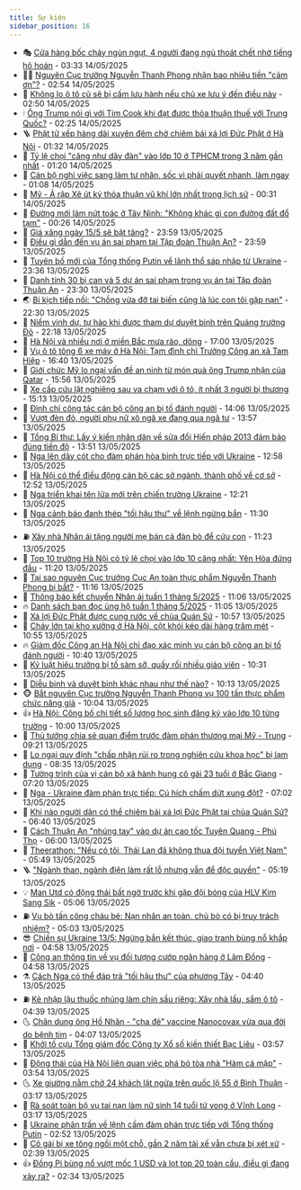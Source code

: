 ```yaml
---
title: Sự kiện
sidebar_position: 16
---
```


<!-- dantri-su-kien:START -->
- 🎭 [Cửa hàng bốc cháy ngùn ngụt, 4 người đang ngủ thoát chết nhờ tiếng hô hoán](https://dantri.com.vn/xa-hoi/cua-hang-boc-chay-ngun-ngut-4-nguoi-dang-ngu-thoat-chet-nho-tieng-ho-hoan-20250514100442123.htm) - 03:33 14/05/2025
- 👨‍🏫 [Nguyên Cục trưởng Nguyễn Thanh Phong nhận bao nhiêu tiền &quot;cảm ơn&quot;?](https://dantri.com.vn/phap-luat/nguyen-cuc-truong-nguyen-thanh-phong-nhan-bao-nhieu-tien-cam-on-20250514090745907.htm) - 02:54 14/05/2025
- 🌮 [Không lo ô tô cũ sẽ bị cấm lưu hành nếu chủ xe lưu ý đến điều này](https://dantri.com.vn/o-to-xe-may/khong-lo-o-to-cu-se-bi-cam-luu-hanh-neu-chu-xe-luu-y-den-dieu-nay-20250514090004023.htm) - 02:50 14/05/2025
- 🕯 [Ông Trump nói gì với Tim Cook khi đạt được thỏa thuận thuế với Trung Quốc?](https://dantri.com.vn/cong-nghe/ong-trump-noi-gi-voi-tim-cook-khi-dat-duoc-thoa-thuan-thue-voi-trung-quoc-20250514092126903.htm) - 02:25 14/05/2025
- 🪜 [Phật tử xếp hàng dài xuyên đêm chờ chiêm bái xá lợi Đức Phật ở Hà Nội](https://dantri.com.vn/xa-hoi/phat-tu-xep-hang-dai-xuyen-dem-cho-chiem-bai-xa-loi-duc-phat-o-ha-noi-20250514081012563.htm) - 01:32 14/05/2025
- 🐘 [Tỷ lệ chọi &quot;căng như dây đàn&quot; vào lớp 10 ở TPHCM trong 3 năm gần nhất](https://dantri.com.vn/giao-duc/ty-le-choi-cang-nhu-day-dan-vao-lop-10-o-tphcm-trong-3-nam-gan-nhat-20250514081000241.htm) - 01:20 14/05/2025
- 🤔 [Cán bộ nghỉ việc sang làm tư nhân, sốc vì phải quyết nhanh, làm ngay](https://dantri.com.vn/lao-dong-viec-lam/can-bo-nghi-viec-sang-lam-tu-nhan-soc-vi-phai-quyet-nhanh-lam-ngay-20250513165353090.htm) - 01:08 14/05/2025
- 🧠 [Mỹ - Ả rập Xê út ký thỏa thuận vũ khí lớn nhất trong lịch sử](https://dantri.com.vn/the-gioi/my-a-rap-xe-ut-ky-thoa-thuan-vu-khi-lon-nhat-trong-lich-su-20250514072748898.htm) - 00:31 14/05/2025
- 📝 [Đường mới làm nứt toác ở Tây Ninh: &quot;Không khác gì con đường đất đổ tạm&quot;](https://dantri.com.vn/ban-doc/duong-moi-lam-nut-toac-o-tay-ninh-khong-khac-gi-con-duong-dat-do-tam-20250514002809149.htm) - 00:26 14/05/2025
- 🦏 [Giá xăng ngày 15/5 sẽ bật tăng?](https://dantri.com.vn/kinh-doanh/gia-xang-ngay-155-se-bat-tang-20250514010013509.htm) - 23:59 13/05/2025
- 🥰 [Điều gì dẫn đến vụ án sai phạm tại Tập đoàn Thuận An?](https://dantri.com.vn/phap-luat/dieu-gi-dan-den-vu-an-sai-pham-tai-tap-doan-thuan-an-20250514000922409.htm) - 23:59 13/05/2025
- 🤗 [Tuyên bố mới của Tổng thống Putin về lãnh thổ sáp nhập từ Ukraine](https://dantri.com.vn/the-gioi/tuyen-bo-moi-cua-tong-thong-putin-ve-lanh-tho-sap-nhap-tu-ukraine-20250514063217685.htm) - 23:36 13/05/2025
- 🌈 [Danh tính 30 bị can và 5 dự án sai phạm trong vụ án tại Tập đoàn Thuận An](https://dantri.com.vn/phap-luat/danh-tinh-30-bi-can-va-5-du-an-sai-pham-trong-vu-an-tai-tap-doan-thuan-an-20250513231812827.htm) - 23:30 13/05/2025
- 🌏 [Bi kịch tiếp nối: &quot;Chồng vừa đỡ tai biến cũng là lúc con tôi gặp nạn&quot;](https://dantri.com.vn/tam-long-nhan-ai/bi-kich-tiep-noi-chong-vua-do-tai-bien-cung-la-luc-con-toi-gap-nan-20250512122949458.htm) - 22:30 13/05/2025
- 💄 [Niềm vinh dự, tự hào khi được tham dự duyệt binh trên Quảng trường Đỏ](https://dantri.com.vn/xa-hoi/niem-vinh-du-tu-hao-khi-duoc-tham-du-duyet-binh-tren-quang-truong-do-20250513140302520.htm) - 22:18 13/05/2025
- 👺 [Hà Nội và nhiều nơi ở miền Bắc mưa rào, dông](https://dantri.com.vn/xa-hoi/ha-noi-va-nhieu-noi-o-mien-bac-mua-rao-dong-20250513202336468.htm) - 17:00 13/05/2025
- 👹 [Vụ ô tô tông 6 xe máy ở Hà Nội: Tạm đình chỉ Trưởng Công an xã Tam Hiệp](https://dantri.com.vn/phap-luat/vu-o-to-tong-6-xe-may-o-ha-noi-tam-dinh-chi-truong-cong-an-xa-tam-hiep-20250513233542300.htm) - 16:40 13/05/2025
- 🌊 [Giới chức Mỹ lo ngại vấn đề an ninh từ món quà ông Trump nhận của Qatar](https://dantri.com.vn/the-gioi/gioi-chuc-my-lo-ngai-van-de-an-ninh-tu-mon-qua-ong-trump-nhan-cua-qatar-20250513164245053.htm) - 15:56 13/05/2025
- 🤠 [Xe cấp cứu lật nghiêng sau va chạm với ô tô, ít nhất 3 người bị thương](https://dantri.com.vn/xa-hoi/xe-cap-cuu-lat-nghieng-sau-va-cham-voi-o-to-it-nhat-3-nguoi-bi-thuong-20250513213342815.htm) - 15:13 13/05/2025
- 🎊 [Đình chỉ công tác cán bộ công an bị tố đánh người](https://dantri.com.vn/phap-luat/dinh-chi-cong-tac-can-bo-cong-an-bi-to-danh-nguoi-20250513210415219.htm) - 14:06 13/05/2025
- 🐘 [Vượt đèn đỏ, người phụ nữ xô ngã xe đang qua ngã tư](https://dantri.com.vn/o-to-xe-may/vuot-den-do-nguoi-phu-nu-xo-nga-xe-dang-qua-nga-tu-20250513175237546.htm) - 13:57 13/05/2025
- 💂 [Tổng Bí thư: Lấy ý kiến nhân dân về sửa đổi Hiến pháp 2013 đảm bảo đúng tiến độ](https://dantri.com.vn/xa-hoi/tong-bi-thu-lay-y-kien-nhan-dan-ve-sua-doi-hien-phap-2013-dam-bao-dung-tien-do-20250513205057746.htm) - 13:51 13/05/2025
- 👹 [Nga lên dây cót cho đàm phán hòa bình trực tiếp với Ukraine](https://dantri.com.vn/the-gioi/nga-len-day-cot-cho-dam-phan-hoa-binh-truc-tiep-voi-ukraine-20250513195324083.htm) - 12:58 13/05/2025
- 🦒 [Hà Nội có thể điều động cán bộ các sở ngành, thành phố về cơ sở](https://dantri.com.vn/xa-hoi/ha-noi-co-the-dieu-dong-can-bo-cac-so-nganh-thanh-pho-ve-co-so-20250513191346899.htm) - 12:52 13/05/2025
- 🗽 [Nga triển khai tên lửa mới trên chiến trường Ukraine](https://dantri.com.vn/the-gioi/nga-trien-khai-ten-lua-moi-tren-chien-truong-ukraine-20250513185532000.htm) - 12:21 13/05/2025
- 💄 [Nga cảnh báo đanh thép &quot;tối hậu thư&quot; về lệnh ngừng bắn](https://dantri.com.vn/the-gioi/nga-canh-bao-danh-thep-toi-hau-thu-ve-lenh-ngung-ban-20250513174135488.htm) - 11:30 13/05/2025
- ⛽️ [Xây nhà Nhân ái tặng người mẹ bán cả đàn bò để cứu con](https://dantri.com.vn/tam-long-nhan-ai/xay-nha-nhan-ai-tang-nguoi-me-ban-ca-dan-bo-de-cuu-con-20250513170232993.htm) - 11:23 13/05/2025
- 🥷 [Top 10 trường Hà Nội có tỷ lệ chọi vào lớp 10 căng nhất: Yên Hòa đứng đầu](https://dantri.com.vn/giao-duc/top-10-truong-ha-noi-co-ty-le-choi-vao-lop-10-cang-nhat-yen-hoa-dung-dau-20250513151753904.htm) - 11:20 13/05/2025
- 🤖 [Tại sao nguyên Cục trưởng Cục An toàn thực phẩm Nguyễn Thanh Phong bị bắt?](https://dantri.com.vn/phap-luat/tai-sao-nguyen-cuc-truong-cuc-an-toan-thuc-pham-nguyen-thanh-phong-bi-bat-20250513181122848.htm) - 11:16 13/05/2025
- 🌊 [Thông báo kết chuyển Nhân ái tuần 1 tháng 5/2025](https://dantri.com.vn/tam-long-nhan-ai/thong-bao-ket-chuyen-nhan-ai-tuan-1-thang-52025-20250513170612741.htm) - 11:06 13/05/2025
- 🔥 [Danh sách bạn đọc ủng hộ tuần 1 tháng 5/2025](https://dantri.com.vn/tam-long-nhan-ai/danh-sach-ban-doc-ung-ho-tuan-1-thang-52025-20250513170134703.htm) - 11:05 13/05/2025
- 🦏 [Xá lợi Đức Phật được cung rước về chùa Quán Sứ](https://dantri.com.vn/xa-hoi/xa-loi-duc-phat-duoc-cung-ruoc-ve-chua-quan-su-20250513173435416.htm) - 10:57 13/05/2025
- 🐘 [Cháy lớn tại kho xưởng ở Hà Nội, cột khói kéo dài hàng trăm mét](https://dantri.com.vn/xa-hoi/chay-lon-tai-kho-xuong-o-ha-noi-cot-khoi-keo-dai-hang-tram-met-20250513175657968.htm) - 10:55 13/05/2025
- 🔥 [Giám đốc Công an Hà Nội chỉ đạo xác minh vụ cán bộ công an bị tố đánh người](https://dantri.com.vn/phap-luat/giam-doc-cong-an-ha-noi-chi-dao-xac-minh-vu-can-bo-cong-an-bi-to-danh-nguoi-20250513173521189.htm) - 10:40 13/05/2025
- 💼 [Kỷ luật hiệu trưởng bị tố sàm sỡ, quấy rối nhiều giáo viên](https://dantri.com.vn/giao-duc/ky-luat-hieu-truong-bi-to-sam-so-quay-roi-nhieu-giao-vien-20250513171909481.htm) - 10:31 13/05/2025
- 🚀 [Diễu binh và duyệt binh khác nhau như thế nào?](https://dantri.com.vn/xa-hoi/dieu-binh-va-duyet-binh-khac-nhau-nhu-the-nao-20250513165646442.htm) - 10:13 13/05/2025
- 🐵 [Bắt nguyên Cục trưởng Nguyễn Thanh Phong vụ 100 tấn thực phẩm chức năng giả](https://dantri.com.vn/phap-luat/bat-nguyen-cuc-truong-nguyen-thanh-phong-vu-100-tan-thuc-pham-chuc-nang-gia-20250513164657505.htm) - 10:04 13/05/2025
- 👍 [Hà Nội: Công bố chi tiết số lượng học sinh đăng ký vào lớp 10 từng trường](https://dantri.com.vn/giao-duc/ha-noi-cong-bo-chi-tiet-so-luong-hoc-sinh-dang-ky-vao-lop-10-tung-truong-20250505102151840.htm) - 10:00 13/05/2025
- 🚦 [Thủ tướng chia sẻ quan điểm trước đàm phán thương mại Mỹ - Trung](https://dantri.com.vn/xa-hoi/thu-tuong-chia-se-quan-diem-truoc-dam-phan-thuong-mai-my-trung-20250513161744125.htm) - 09:21 13/05/2025
- 🥸 [Lo ngại quy định &quot;chấp nhận rủi ro trong nghiên cứu khoa học&quot; bị lạm dụng](https://dantri.com.vn/xa-hoi/lo-ngai-quy-dinh-chap-nhan-rui-ro-trong-nghien-cuu-khoa-hoc-bi-lam-dung-20250513153030825.htm) - 08:35 13/05/2025
- 🥷 [Tường trình của vị cán bộ xã hành hung cô gái 23 tuổi ở Bắc Giang](https://dantri.com.vn/xa-hoi/tuong-trinh-cua-vi-can-bo-xa-hanh-hung-co-gai-23-tuoi-o-bac-giang-20250513140727904.htm) - 07:20 13/05/2025
- 🤡 [Nga - Ukraine đàm phán trực tiếp: Cú hích chấm dứt xung đột?](https://dantri.com.vn/the-gioi/nga-ukraine-dam-phan-truc-tiep-cu-hich-cham-dut-xung-dot-20250513125347696.htm) - 07:02 13/05/2025
- 🥳 [Khi nào người dân có thể chiêm bái xá lợi Đức Phật tại chùa Quán Sứ?](https://dantri.com.vn/xa-hoi/khi-nao-nguoi-dan-co-the-chiem-bai-xa-loi-duc-phat-tai-chua-quan-su-20250513132636716.htm) - 06:40 13/05/2025
- 🤩 [Cách Thuận An &quot;nhúng tay&quot; vào dự án cao tốc Tuyên Quang - Phú Thọ](https://dantri.com.vn/phap-luat/cach-thuan-an-nhung-tay-vao-du-an-cao-toc-tuyen-quang-phu-tho-20250513124514646.htm) - 06:00 13/05/2025
- 🎡 [Theerathon: &quot;Nếu có tôi, Thái Lan đã không thua đội tuyển Việt Nam&quot;](https://dantri.com.vn/the-thao/theerathon-neu-co-toi-thai-lan-da-khong-thua-doi-tuyen-viet-nam-20250513124831938.htm) - 05:49 13/05/2025
- 🪜 [&quot;Ngành than, ngành điện làm rất lỗ nhưng vẫn để độc quyền&quot;](https://dantri.com.vn/xa-hoi/nganh-than-nganh-dien-lam-rat-lo-nhung-van-de-doc-quyen-20250513121204903.htm) - 05:19 13/05/2025
- 💡 [Man Utd có động thái bất ngờ trước khi gặp đội bóng của HLV Kim Sang Sik](https://dantri.com.vn/the-thao/man-utd-co-dong-thai-bat-ngo-truoc-khi-gap-doi-bong-cua-hlv-kim-sang-sik-20250513120604726.htm) - 05:06 13/05/2025
- ⛽️ [Vụ bò tấn công cháu bé: Nạn nhân an toàn, chủ bò có bị truy trách nhiệm?](https://dantri.com.vn/ban-doc/vu-bo-tan-cong-chau-be-nan-nhan-an-toan-chu-bo-co-bi-truy-trach-nhiem-20250512170043634.htm) - 05:03 13/05/2025
- 😎 [Chiến sự Ukraine 13/5: Ngừng bắn kết thúc, giao tranh bùng nổ khắp nơi](https://dantri.com.vn/the-gioi/chien-su-ukraine-135-ngung-ban-ket-thuc-giao-tranh-bung-no-khap-noi-20250513114532609.htm) - 04:58 13/05/2025
- 🗽 [Công an thông tin về vụ đối tượng cướp ngân hàng ở Lâm Đồng](https://dantri.com.vn/phap-luat/cong-an-thong-tin-ve-vu-doi-tuong-cuop-ngan-hang-o-lam-dong-20250513113054455.htm) - 04:58 13/05/2025
- ⚗️ [Cách Nga có thể đáp trả &quot;tối hậu thư&quot; của phương Tây](https://dantri.com.vn/the-gioi/cach-nga-co-the-dap-tra-toi-hau-thu-cua-phuong-tay-20250513112430726.htm) - 04:40 13/05/2025
- ⛽️ [Kẻ nhập lậu thuốc nhúng làm chín sầu riêng: Xây nhà lầu, sắm ô tô](https://dantri.com.vn/phap-luat/ke-nhap-lau-thuoc-nhung-lam-chin-sau-rieng-xay-nha-lau-sam-o-to-20250513110700766.htm) - 04:39 13/05/2025
- 🌜 [Chân dung ông Hồ Nhân - &quot;cha đẻ&quot; vaccine Nanocovax vừa qua đời do bệnh tim](https://dantri.com.vn/kinh-doanh/chan-dung-ong-ho-nhan-cha-de-vaccine-nanocovax-vua-qua-doi-do-benh-tim-20250513105840181.htm) - 04:07 13/05/2025
- 🦩 [Khởi tố cựu Tổng giám đốc Công ty Xổ số kiến thiết Bạc Liêu](https://dantri.com.vn/phap-luat/khoi-to-cuu-tong-giam-doc-cong-ty-xo-so-kien-thiet-bac-lieu-20250513100616307.htm) - 03:57 13/05/2025
- 🦒 [Động thái của Hà Nội liên quan việc phá bỏ tòa nhà &quot;Hàm cá mập&quot;](https://dantri.com.vn/xa-hoi/dong-thai-cua-ha-noi-lien-quan-viec-pha-bo-toa-nha-ham-ca-map-20250513101438868.htm) - 03:54 13/05/2025
- 🌜 [Xe giường nằm chở 24 khách lật ngửa trên quốc lộ 55 ở Bình Thuận](https://dantri.com.vn/xa-hoi/xe-giuong-nam-cho-24-khach-lat-ngua-tren-quoc-lo-55-o-binh-thuan-20250513093850372.htm) - 03:17 13/05/2025
- 🐎 [Rà soát toàn bộ vụ tai nạn làm nữ sinh 14 tuổi tử vong ở Vĩnh Long](https://dantri.com.vn/xa-hoi/ra-soat-toan-bo-vu-tai-nan-lam-nu-sinh-14-tuoi-tu-vong-o-vinh-long-20250513081751452.htm) - 03:17 13/05/2025
- 🌋 [Ukraine phân trần về lệnh cấm đàm phán trực tiếp với Tổng thống Putin](https://dantri.com.vn/the-gioi/ukraine-phan-tran-ve-lenh-cam-dam-phan-truc-tiep-voi-tong-thong-putin-20250513093713656.htm) - 02:52 13/05/2025
- 🧰 [Cô gái bị xe tông ngồi một chỗ, gần 2 năm tài xế vẫn chưa bị xét xử](https://dantri.com.vn/xa-hoi/co-gai-bi-xe-tong-ngoi-mot-cho-gan-2-nam-tai-xe-van-chua-bi-xet-xu-20250511230922254.htm) - 02:39 13/05/2025
- 👍 [Đồng Pi bùng nổ vượt mốc 1 USD và lọt top 20 toàn cầu, điều gì đang xảy ra?](https://dantri.com.vn/kinh-doanh/dong-pi-bung-no-vuot-moc-1-usd-va-lot-top-20-toan-cau-dieu-gi-dang-xay-ra-20250513092357283.htm) - 02:34 13/05/2025<!-- dantri-su-kien:END -->
